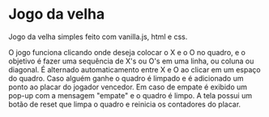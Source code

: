 # Jogo da velha

Jogo da velha simples feito com vanilla.js, html e css.

O jogo funciona clicando onde deseja colocar o X e o O no quadro, e o objetivo é fazer uma sequência de X's ou O's em uma linha, ou coluna ou diagonal.
É alternado automaticamento entre X e O ao clicar em um espaço do quadro. Caso alguém ganhe o quadro é limpado e é adicionado um ponto ao placar do jogador vencedor. Em caso de empate é exibido um pop-up com a mensagem "empate" e o quadro é limpo.
A tela possui um botão de reset que limpa o quadro e reinicia os contadores do placar.
